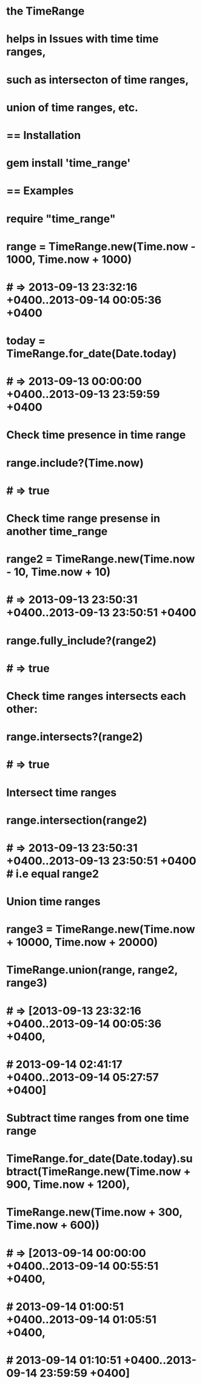 # the TimeRange 
# 
# helps in Issues with time time ranges,
# such as intersecton of time ranges,
# union of time ranges, etc.
# == Installation 
#   gem install 'time_range'
#
# == Examples
#   require "time_range"
#
#   range = TimeRange.new(Time.now - 1000, Time.now + 1000)
#   # => 2013-09-13 23:32:16 +0400..2013-09-14 00:05:36 +0400
#   today = TimeRange.for_date(Date.today)
#   # =>  2013-09-13 00:00:00 +0400..2013-09-13 23:59:59 +0400
#
# Check time presence in time range
#   range.include?(Time.now)
#   # => true
# 
# Check time range presense in another time_range
#   range2 = TimeRange.new(Time.now - 10, Time.now + 10)
#   # => 2013-09-13 23:50:31 +0400..2013-09-13 23:50:51 +0400
# 
#   range.fully_include?(range2)
#   # => true
#
# Check time ranges intersects each other:
#   range.intersects?(range2)
#   # => true
#
# Intersect time ranges
#   range.intersection(range2)
#   # => 2013-09-13 23:50:31 +0400..2013-09-13 23:50:51 +0400 # i.e equal range2
#
# Union time ranges 
#   range3 = TimeRange.new(Time.now + 10000, Time.now + 20000)
#   TimeRange.union(range, range2, range3)
#   # => [2013-09-13 23:32:16 +0400..2013-09-14 00:05:36 +0400, 
#   #     2013-09-14 02:41:17 +0400..2013-09-14 05:27:57 +0400]
#
# Subtract time ranges from one time range
#   TimeRange.for_date(Date.today).subtract(TimeRange.new(Time.now + 900, Time.now + 1200),    
#                                           TimeRange.new(Time.now + 300, Time.now + 600))
#   # => [2013-09-14 00:00:00 +0400..2013-09-14 00:55:51 +0400, 
#   #     2013-09-14 01:00:51 +0400..2013-09-14 01:05:51 +0400, 
#   #     2013-09-14 01:10:51 +0400..2013-09-14 23:59:59 +0400]

